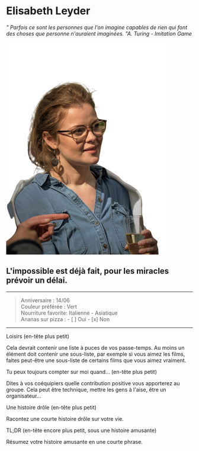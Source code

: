 # **Elisabeth Leyder**

_" Parfois ce sont les personnes que l'on imagine capables de rien qui font des choses que personne n'auraient imaginées. "A. Turing - Imitation Game_

![Elisabeth Leyder](/EliBb-shw.png)

## L'impossible est déjà fait, pour les miracles prévoir un délai. 

--- 
> Anniversaire : 14/06  
> Couleur préférée : Vert  
> Nourriture favorite: Italienne - Asiatique  
> Ananas sur pizza : - [ ] Oui - [x] Non   
---
Loisirs (en-tête plus petit)

Cela devrait contenir une liste à puces de vos passe-temps.
Au moins un élément doit contenir une sous-liste, par exemple si vous aimez les films, faites peut-être une sous-liste de certains films que vous aimez vraiment.

Tu peux toujours compter sur moi quand... (en-tête plus petit)

Dites à vos coéquipiers quelle contribution positive vous apporterez au groupe.
Cela peut être technique, mettre les gens à l'aise, être un organisateur...

Une histoire drôle (en-tête plus petit)

Racontez une courte histoire drôle sur votre vie.

TL;DR (en-tête encore plus petit, sous une histoire amusante)

Résumez votre histoire amusante en une courte phrase.